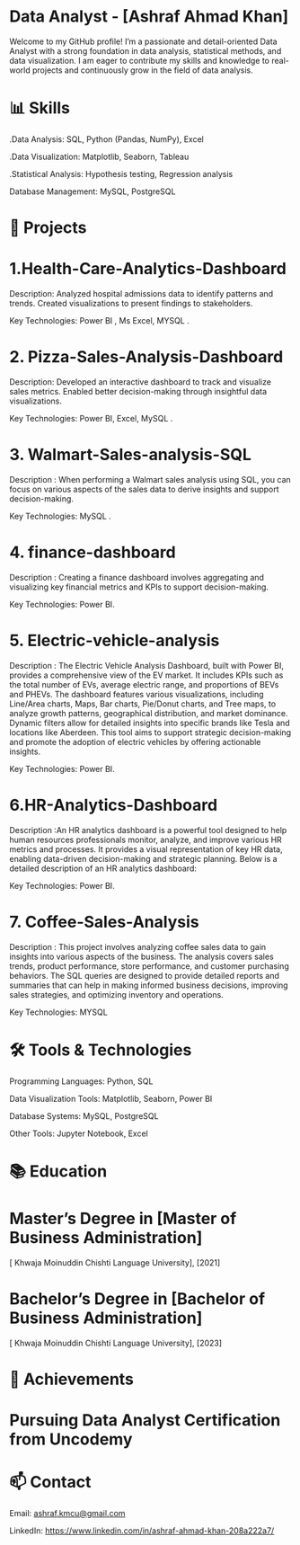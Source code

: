 # Data Analyst - [Ashraf Ahmad Khan]
Welcome to my GitHub profile! I’m a passionate and detail-oriented Data Analyst with a strong foundation in data analysis, statistical methods, and data visualization. I am eager to contribute my skills and knowledge to real-world projects and continuously grow in the field of data analysis.


# 📊 Skills
.Data Analysis: SQL, Python (Pandas, NumPy), Excel

.Data Visualization: Matplotlib, Seaborn, Tableau

.Statistical Analysis: Hypothesis testing, Regression analysis

Database Management: MySQL, PostgreSQL

# 🚀 Projects

# 1.Health-Care-Analytics-Dashboard
Description: Analyzed hospital admissions data to identify patterns and trends. Created visualizations to present findings to stakeholders.

Key Technologies:  Power BI , Ms Excel, MYSQL .
# 2. Pizza-Sales-Analysis-Dashboard
Description: Developed an interactive dashboard to track and visualize sales metrics. Enabled better decision-making through insightful data visualizations.

Key Technologies: Power BI, Excel, MySQL .
# 3. Walmart-Sales-analysis-SQL
Description : When performing a Walmart sales analysis using SQL, you can focus on various aspects of the sales data to derive insights and support decision-making. 

Key Technologies: MySQL .
# 4. finance-dashboard
Description : Creating a finance dashboard involves aggregating and visualizing key financial metrics and KPIs to support decision-making. 

Key Technologies: Power BI.
# 5. Electric-vehicle-analysis
Description : The Electric Vehicle Analysis Dashboard, built with Power BI, provides a comprehensive view of the EV market. It includes KPIs such as the total number of EVs, average electric range, and proportions of BEVs and PHEVs. The dashboard features various visualizations, including Line/Area charts, Maps, Bar charts, Pie/Donut charts, and Tree maps, to analyze growth patterns, geographical distribution, and market dominance. Dynamic filters allow for detailed insights into specific brands like Tesla and locations like Aberdeen. This tool aims to support strategic decision-making and promote the adoption of electric vehicles by offering actionable insights.

Key Technologies: Power BI.
# 6.HR-Analytics-Dashboard
Description :An HR analytics dashboard is a powerful tool designed to help human resources professionals monitor, analyze, and improve various HR metrics and processes. It provides a visual representation of key HR data, enabling data-driven decision-making and strategic planning. Below is a detailed description of an HR analytics dashboard:

Key Technologies: Power BI.

# 7. Coffee-Sales-Analysis
Description : This project involves analyzing coffee sales data to gain insights into various aspects of the business. The analysis covers sales trends, product performance, store performance, and customer purchasing behaviors. The SQL queries are designed to provide detailed reports and summaries that can help in making informed business decisions, improving sales strategies, and optimizing inventory and operations.

Key Technologies: MYSQL

# 🛠️ Tools & Technologies
Programming Languages: Python, SQL

Data Visualization Tools: Matplotlib, Seaborn, Power BI

Database Systems: MySQL, PostgreSQL

Other Tools: Jupyter Notebook, Excel

# 📚 Education
# Master’s Degree in [Master of Business Administration]
[ Khwaja Moinuddin Chishti Language University], [2021]


# Bachelor’s Degree in [Bachelor of Business Administration]
[ Khwaja Moinuddin Chishti Language University], [2023]

# 🌟 Achievements

# Pursuing Data Analyst Certification from Uncodemy

# 📫 Contact
Email: ashraf.kmcu@gmail.com

LinkedIn: https://www.linkedin.com/in/ashraf-ahmad-khan-208a222a7/













